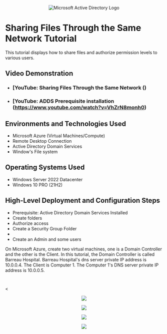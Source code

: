 
<p align="center">
<img src="https://i.imgur.com/pU5A58S.png" alt="Microsoft Active Directory Logo"/>
</p>

<h1>Sharing Files Through the Same Network Tutorial</h1>
This tutorial displays how to share files and authorize permission levels to various users.<br />


<h2>Video Demonstration</h2>

- ### [YouTube: Sharing Files Through the Same Network ()
- ### [YouTube: ADDS Prerequisite installation (https://www.youtube.com/watch?v=VhZrN8monh0)

<h2>Environments and Technologies Used</h2>

- Microsoft Azure (Virtual Machines/Compute)
- Remote Desktop Connection
- Active Directory Domain Services
- Window's File system

<h2>Operating Systems Used </h2>

- Windows Server 2022 Datacenter 
- Windows 10 PRO (21H2)

<h2>High-Level Deployment and Configuration Steps</h2>

- Prerequisite: Active Directory Domain Services Installed
- Create folders
- Authorize access
- Create a Security Group Folder
-
- Create an Admin and some users

On Microsoft Azure, create two virtual machines, one is a Domain Controller and the other is the Client.
In this tutorial, the Domain Controller is called Barreau Hospital. Barreau Hospital's  dns server private IP address is 10.0.0.4.
The Client is Computer 1. The Computer 1's DNS server private IP address is 10.0.0.5.

<p align=center><img src=""></p>

<p align=center><img src=""></p>

<

<p align=center><img src="![myhealthreport com users](https://user-images.githubusercontent.com/121436228/222591834-3b6ff2ec-8344-42f1-a83a-36d84cbeab22.png)
"></p>

<p align=center><img src="![Folders(1)](https://user-images.githubusercontent.com/121436228/222591810-3ba848ec-033a-490b-bf2a-348ea7840793.png)
"></p>

<p align=center><img src="![List of Users](https://user-images.githubusercontent.com/121436228/222591788-26f7b906-4c21-4b8f-a57e-e6d116ea95fc.png)
"></p>

<p align=center><img src="![Permission](https://user-images.githubusercontent.com/121436228/222591773-fddcad78-169f-4de2-aca4-821924edc1b4.png)
"></p>








